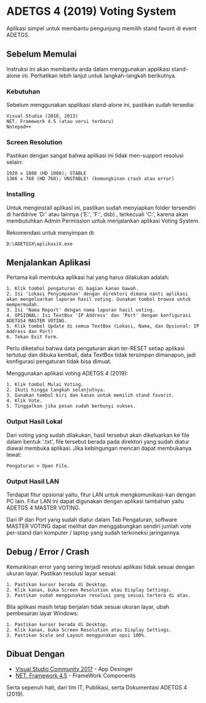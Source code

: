 # ADETGS 4 (2019) Voting System

Aplikasi simpel untuk membantu pengunjung memilih stand favorit di event ADETGS.

## Sebelum Memulai

Instruksi ini akan membantu anda dalam menggunakan applikasi stand-alone ini. Perhatikan lebih lanjut untuk langkah-langkah berikutnya.

### Kebutuhan

Sebelum menggunakan applikasi stand-alone ini, pastikan sudah tersedia:

```
Visual Studio (2010, 2013)
NET. Framework 4.5 (atau versi terbaru)
Notepad++
```

### Screen Resolution

Pastikan dengan sangat bahwa aplikasi ini tidak men-support resolusi selain:

```
1920 x 1080 (HD 1080); STABLE
1366 x 768 (HD 768); UNSTABLE! (kemungkinan crash atau error)
```

### Installing

Untuk menginstall aplikasi ini, pastikan sudah menyiapkan folder tersendiri di harddrive 'D:\' atau lainnya ('E:\', 'F:\', dsb) , terkecuali 'C:\', karena akan membutuhkan Admin Permission untuk menjalankan aplikasi Voting System.

Rekomendasi untuk menyimpan di:
```
D:\ADETGSX\aplikasiX.exe
```

## Menjalankan Aplikasi

Pertama kali membuka aplikasi hal yang harus dilakukan adalah:
```
1. Klik tombol pengaturan di bagian kanan bawah.
2. Isi 'Lokasi Penyimpanan' dengan direktori dimana nanti aplikasi akan mengeluarkan laporan hasil voting. Gunakan tombol browse untuk mempermudah.
3. Isi 'Nama Report' dengan nama laporan hasil voting.
4. OPSIONAL: Isi TextBox 'IP Address' dan 'Port' dengan konfigurasi ADETGS4 MASTER VOTING.
5. Klik tombol Update di semua TextBox (Lokasi, Nama, dan Opsional: IP Address dan Port)
6. Tekan Exit Form.
```
Perlu diketahui bahwa data pengaturan akan ter-RESET setiap aplikasi tertutup dan dibuka kembali, data TextBox tidak tersimpan dimanapun, jadi konfigurasi pengaturan tidak bisa dimuat.

Menggunakan aplikasi voting ADETGS 4 (2019):
```
1. Klik tombol Mulai Voting.
2. Ikuti hingga langkah selanjutnya.
3. Gunakan tombol kiri dan kanan untuk memilih stand favorit.
4. Klik Vote.
5. Tinggalkan jika pesan sudah berbunyi sukses.
```

### Output Hasil Lokal

Dari voting yang sudah dilakukan, hasil tersebut akan dikeluarkan ke file dalam bentuk '.txt', file tersebut berada pada direktori yang sudah diatur diawal membuka aplikasi. Jika kebingungan mencari dapat membukanya lewat:
```
Pengaturan > Open File.
```

### Output Hasil LAN

Terdapat fitur opsional yaitu, fitur LAN untuk mengkomunikasi-kan dengan PC lain. Fitur LAN ini dapat digunakan dengan aplikasi tambahan yaitu ADETGS 4 MASTER VOTING. 

Dari IP dan Port yang sudah diatur dalam Tab Pengaturan, software MASTER VOTING dapat melihat dan menggabungkan sendiri jumlah vote per-stand dari komputer / laptop yang sudah terkoneksi jaringannya.

## Debug / Error / Crash

Kemunkinan error yang sering terjadi resolusi aplikasi tidak sesuai dengan ukuran layar. Pastikan resolusi layar sesuai:
```
1. Pastikan kursor berada di Desktop.
2. Klik kanan, buka Screen Resolution atau Display Settings.
3. Pastikan sudah menggunakan resolusi yang sesuai tertera di atas.
```

Bila aplikasi masih tetap berjalan tidak sesuai ukuran layar, ubah pembesaran layar Windows:
```
1. Pastikan kursor berada di Desktop.
2. Klik kanan, buka Screen Resolution atau Display Settings.
3. Pastikan Scale and Layout menggunakan opsi 100%.
```

## Dibuat Dengan

* [Visual Studio Community 2017](https://visualstudio.microsoft.com/vs/community/) - App Desinger
* [NET. Framework 4.5](https://www.microsoft.com/en-us/download/details.aspx?id=30653) - FrameWork Components

Serta sepenuh hati, dari tim IT, Publikasi, serta Dokumentasi ADETGS 4 (2019).
